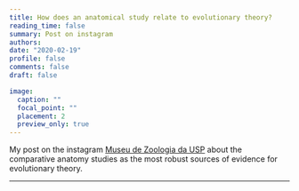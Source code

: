 ```yaml
---
title: How does an anatomical study relate to evolutionary theory?
reading_time: false
summary: Post on instagram
authors:
date: "2020-02-19"
profile: false
comments: false
draft: false

image:
  caption: ""
  focal_point: ""
  placement: 2
  preview_only: true
---
```

My post on the instagram [Museu de Zoologia da USP](https://www.instagram.com/p/CLKTakkHhyV/) about the comparative anatomy studies as the most robust sources of evidence for evolutionary theory.

---



